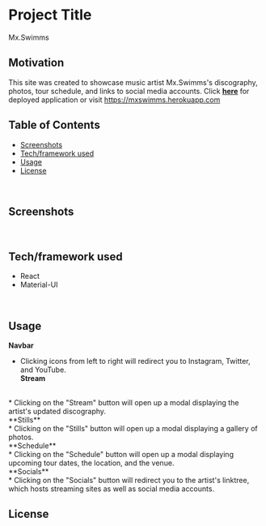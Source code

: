 # Project Title
Mx.Swimms

## Motivation
This site was created to showcase music artist Mx.Swimms's discography, photos, tour schedule, and links to social media accounts.
Click **[here](http://mxswimms.herokuapp.com/)** for deployed application or visit https://mxswimms.herokuapp.com
<br/>

## Table of Contents
* [Screenshots](#screenshots)
* [Tech/framework used](#tech/framework-used)
* [Usage](#usage)
* [License](#license)
<br/>

## Screenshots
<br/>

## Tech/framework used
* React
* Material-UI
<br/>

## Usage

**Navbar**
<br/>
* Clicking icons from left to right will redirect you to Instagram, Twitter, and YouTube.<br/>
**Stream**
<br/>
* Clicking on the "Stream" button will open up a modal displaying the artist's updated discography.<br/>
**Stills**<br/>
* Clicking on the "Stills" button will open up a modal displaying a gallery of photos.<br/>
**Schedule**<br/>
* Clicking on the "Schedule" button will open up a modal displaying upcoming tour dates, the location, and the venue.<br/>
**Socials**<br/>
* Clicking on the "Socials" button will redirect you to the artist's linktree, which hosts streaming sites as well as social media accounts.<br/>

## License
